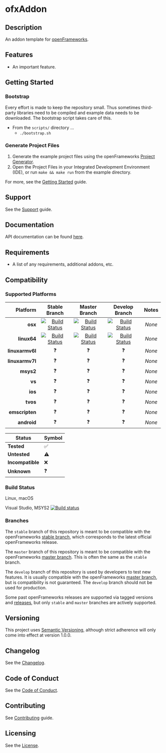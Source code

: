 # ofxAddon

## Description

An addon template for [openFrameworks](https://openframeworks.cc).

## Features

-   An important feature.

## Getting Started

### Bootstrap

Every effort is made to keep the repository small. Thus sometimes third-party libraries need to be compiled and example data needs to be downloaded. The bootstrap script takes care of this.

-   From the `scripts/` directory ...
    -   `./bootstrap.sh`

### Generate Project Files

1.   Generate the example project files using the openFrameworks [Project Generator](http://openframeworks.cc/learning/01_basics/how_to_add_addon_to_project/).
2.   Open the Project Files in your Integrated Development Environment (IDE), or run `make && make run` from the example directory.

For more, see the [Getting Started](docs/GETTING_STARTED.md) guide.

## Support

See the [Support](docs/SUPPORT.md) guide.

## Documentation

API documentation can be found [here](https://bakercp.github.io/ofxAddon/).

## Requirements

-   A list of any requirements, additional addons, etc.

## Compatibility

### Supported Platforms

| Platform          | Stable Branch | Master Branch | Develop Branch | Notes |
|------------------:|:--------:|:--------:|:---------:|:-------:|
| **osx**           |[![Build Status](https://travis-ci.org/bakercp/ofxAddon.svg?branch=stable)](https://travis-ci.org/bakercp/ofxAddon)|[![Build Status](https://travis-ci.org/bakercp/ofxAddon.svg?branch=master)](https://travis-ci.org/bakercp/ofxAddon)|[![Build Status](https://travis-ci.org/bakercp/ofxAddon.svg?branch=develop)](https://travis-ci.org/bakercp/ofxAddon)| _None_ |
| **linux64**           |[![Build Status](https://travis-ci.org/bakercp/ofxAddon.svg?branch=stable)](https://travis-ci.org/bakercp/ofxAddon)|[![Build Status](https://travis-ci.org/bakercp/ofxAddon.svg?branch=master)](https://travis-ci.org/bakercp/ofxAddon)|[![Build Status](https://travis-ci.org/bakercp/ofxAddon.svg?branch=develop)](https://travis-ci.org/bakercp/ofxAddon)| _None_ |
| **linuxarmv6l**   |      ❓      |      ❓      |      ❓      | _None_ |
| **linuxarmv7l**   |      ❓      |      ❓      |      ❓      | _None_ |
| **msys2**         |      ❓      |      ❓      |      ❓      | _None_ |
| **vs**            |      ❓      |      ❓      |      ❓      | _None_ |
| **ios**           |      ❓      |      ❓      |      ❓      | _None_ |
| **tvos**          |      ❓      |      ❓      |      ❓      | _None_ |
| **emscripten**    |      ❓      |      ❓      |      ❓      | _None_ |
| **android**       |      ❓      |      ❓      |      ❓      | _None_ |

|      Status      | Symbol |
|------------------|--------|
| **Tested**       |   ✅   | 
| **Untested**     |   ⚠️   |
| **Incompatible** |   ❌   |
| **Unknown**      |   ❓   |


### Build Status

Linux, macOS 

Visual Studio, MSYS2 [![Build status](https://ci.appveyor.com/api/projects/status/krr0ck8ffida8nsj/branch/master?svg=true)](https://ci.appveyor.com/project/bakercp/ofxio/branch/master)

### Branches

The `stable` branch of this repository is meant to be compatible with the openFrameworks [stable branch](https://github.com/openframeworks/openFrameworks/tree/stable), which corresponds to the latest official openFrameworks release.

The `master` branch of this repository is meant to be compatible with the openFrameworks [master branch](https://github.com/openframeworks/openFrameworks/tree/master). This is often the same as the `stable` branch.

The `develop` branch of this repository is used by developers to test new features. It is usually compatible with the openFrameworks [master branch](https://github.com/openframeworks/openFrameworks/tree/master), but is compatibility is not guaranteed. The `develop` branch should not be used for production.

Some past openFrameworks releases are supported via tagged versions and [releases](/releases/), but only `stable` and `master` branches are actively supported.

## Versioning

This project uses [Semantic Versioning](http://semver.org/spec/v2.0.0.html), although strict adherence will only come into effect at version 1.0.0.

## Changelog

See the [Changelog](CHANGELOG.md).

## Code of Conduct

See the [Code of Conduct](docs/CODE_OF_CONDUCT.md).

## Contributing

See [Contributing](docs/CONTRIBUTING.md) guide.

## Licensing

See the [License](LICENSE.md).
